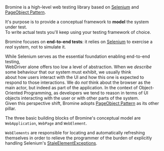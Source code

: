 Bromine is a high-level web testing library based on [Selenium][1] and [PageObject Pattern][2].

It's purpose is to provide a conceptual framework to **model** the system under test.  
To write actual tests you'll keep using your testing framework of choice.

Bromine focuses on **end-to-end tests**: it relies on [Selenium][1] to exercise a
*real* system, not to simulate it.

While Selenium serves as the essential foundation enabling end-to-end testing,  
WebDriver alone offers too low a level of abstraction.
When we *describe* some behaviour that our system must exhibit, we usually think  
about how users interact with the UI and how this one is expected to respond to
those interactions. We do *not* think about the browser as the main actor, but
indeed as part of the application. In the context of Object-Oriented Programming,
as developers we tend to reason in terms of UI objects interacting with the user
or with other parts of the system.  
Given this perspective shift, Bromine adopts [PageObject Pattern][2] as its other pillar.

The three basic building blocks of Bromine's conceptual model are `WebApplication`,
`WebPage` and `WebElement`.

`WebElements` are responsible for locating and automatically refreshing themselves in
order to relieve the programmer of the burden of explicitly handling Selenium's
[StaleElementExceptions][3].


[1]: https://www.seleniumhq.org/
[2]: https://martinfowler.com/bliki/PageObject.html
[3]: https://docs.seleniumhq.org/exceptions/stale_element_reference.jsp
